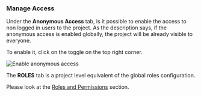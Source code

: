 ### Manage Access

Under the **Anonymous Access** tab, is it possible to enable the access to non logged in users to the project. As the description says, if the anonymous access is enabled globally, the project will be already visible to everyone.

To enable it, click on the toggle on the top right corner.

<img class="pure-img" src="{{relativeRootPath}}/images/en/c04_project-admin_anon.png" alt="Enable anonymous access">

The **ROLES** tab is a project level equivalent of the global roles configuration.

Please look at the <a href="{{relativeRootPath}}/03-configuration-and-administration/03-05-roles-and-permissions">Roles and Permissions</a> section.